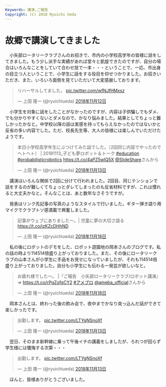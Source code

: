 ```yaml
---
Keywords: 講演,ご報告
Copyright: (C) 2018 Ryuichi Ueda
---
```


# 故郷で講演してきました

　小矢部ロータリークラブさんのお招きで、市内の小学校高学年の皆様に話をしてきました。もう少し派手な実績があれば堂々と凱旋できたのですが、自分の場合はいろんなことをしていて合わせ技で一本・・・ということで、一応、市出身の目立つ人ということで、小学生に話をする役目を仰せつかりました。お招きいただき、また、いろいろ面倒を見ていただいて大変感謝しております。

<blockquote class="twitter-tweet" data-lang="ja"><p lang="ja" dir="ltr">リハーサルしてました。 <a href="https://t.co/wfNJfHMxsz">pic.twitter.com/wfNJfHMxsz</a></p>&mdash; 上田 隆一 (@ryuichiueda) <a href="https://twitter.com/ryuichiueda/status/1061957878733402113?ref_src=twsrc%5Etfw">2018年11月12日</a></blockquote>
<script async src="https://platform.twitter.com/widgets.js" charset="utf-8"></script>


　小学生を対象に話をしたことがなかったのですが、内容は子供騙しでもダメ、でも分かりやすくないとダメなので、かなり悩みました。結果としてちょっと難しかったかなと。中学校以降の話は実感を持ってもらえなかったのではないかと反省の多い内容でした。ただ、校長先生等、大人の皆様には楽しんでいただけたようです。

<blockquote class="twitter-tweet" data-lang="ja"><p lang="ja" dir="ltr">本日小学校高学年生にぶつけてみた話でした。（2回同じ内容でやったのでヘトヘト） | 20181113_子ども夢ロボット＆トーク <a href="https://twitter.com/hashtag/education?src=hash&amp;ref_src=twsrc%5Etfw">#education</a> <a href="https://twitter.com/hashtag/probabilisticrobotics?src=hash&amp;ref_src=twsrc%5Etfw">#probabilisticrobotics</a> <a href="https://t.co/4aPZ5wlQ5X">https://t.co/4aPZ5wlQ5X</a> <a href="https://twitter.com/SlideShare?ref_src=twsrc%5Etfw">@SlideShare</a>さんから</p>&mdash; 上田 隆一 (@ryuichiueda) <a href="https://twitter.com/ryuichiueda/status/1062238971244118016?ref_src=twsrc%5Etfw">2018年11月13日</a></blockquote>


　講演はいろんな関係で2回に分けて行われました。2回目、同じテンションで話をするのが難しくてちょっとダレてしまったのも反省材料ですが、これは慣れると大丈夫かなと。そんなことは、あと数年なさそうですが。

　発表はリンク先記事の写真のようなスタイルで行いました。ギター弾き語り用マイクでクラプトソ感満載で興奮しました。

<blockquote class="twitter-tweet" data-lang="ja"><p lang="ja" dir="ltr">記事がウェブにありましたー。| 児童に夢の大切さ語る<a href="https://t.co/izKZcDHhND">https://t.co/izKZcDHhND</a></p>&mdash; 上田 隆一 (@ryuichiueda) <a href="https://twitter.com/ryuichiueda/status/1064087092764889089?ref_src=twsrc%5Etfw">2018年11月18日</a></blockquote>



　私の後にロボットのデモをした、ロボット遊園地の岡本さんのブログです。私の話の時より114514倍盛り上がっておりました。また、その後にロータリークラブの山本さんが小学生に手品をお見せになっていましたが、それも114514倍盛り上がっておりました。自分も小学生にも伝わる一発芸が欲しいなと。


<blockquote class="twitter-tweet" data-lang="ja"><p lang="ja" dir="ltr">お疲れ様でした〜。 |『ご報告　小矢部ロータリークラブ/ロボット講演』<br>⇒ <a href="https://t.co/rPgZofgCY2">https://t.co/rPgZofgCY2</a> <a href="https://twitter.com/hashtag/%E3%82%A2%E3%83%A1%E3%83%96%E3%83%AD?src=hash&amp;ref_src=twsrc%5Etfw">#アメブロ</a> <a href="https://twitter.com/ameba_official?ref_src=twsrc%5Etfw">@ameba_official</a>さんから</p>&mdash; 上田 隆一 (@ryuichiueda) <a href="https://twitter.com/ryuichiueda/status/1064042645746380801?ref_src=twsrc%5Etfw">2018年11月18日</a></blockquote>

　岡本さんとは、終わった後の飲み会で、夜中までかなり突っ込んだ話ができて楽しかったです。


<blockquote class="twitter-tweet" data-lang="ja"><p lang="ja" dir="ltr">出勤します。 <a href="https://t.co/LTYgNSnoXf">pic.twitter.com/LTYgNSnoXf</a></p>&mdash; 上田 隆一 (@ryuichiueda) <a href="https://twitter.com/ryuichiueda/status/1062484704274731008?ref_src=twsrc%5Etfw">2018年11月13日</a></blockquote>

　翌日、そのまま新幹線に乗って午後イチの講義をしましたが、ろれつが回らず学生様には懺悔する次第・・・

<blockquote class="twitter-tweet" data-lang="ja"><p lang="ja" dir="ltr">出勤します。 <a href="https://t.co/LTYgNSnoXf">pic.twitter.com/LTYgNSnoXf</a></p>&mdash; 上田 隆一 (@ryuichiueda) <a href="https://twitter.com/ryuichiueda/status/1062484704274731008?ref_src=twsrc%5Etfw">2018年11月13日</a></blockquote>


　ほんと、皆様ありがとうございました。
